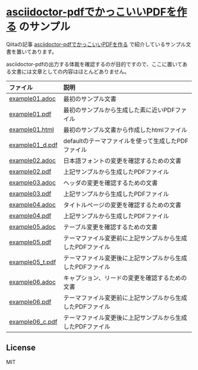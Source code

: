 # [asciidoctor-pdfでかっこいいPDFを作る](https://qiita.com/kuboaki/items/67774c5ebd41467b83e2) のサンプル

Qiitaの記事 [asciidoctor-pdfでかっこいいPDFを作る](https://qiita.com/kuboaki/items/67774c5ebd41467b83e2) で紹介しているサンプル文書を置いてあります。

asciidoctor-pdfの出力する体裁を確認するのが目的ですので、ここに置いてある文書には文章としての内容はほとんどありません。

| ファイル|説明|
|:-----------|:------------| 
| [example01.adoc](example01.adoc) | 最初のサンプル文書 |
| [example01.pdf](example01.pdf) | 最初のサンプルから生成した素に近いPDFファイル |
| [example01.html](example01.html) | 最初のサンプル文書から作成したhtmlファイル |
| [example01_d.pdf](example01_d.pdf) | defaultのテーマファイルを使って生成したPDFファイル |
| [example02.adoc](example02.adoc) | 日本語フォントの変更を確認するための文書 |
| [example02.pdf](example02.pdf) | 上記サンプルから生成したPDFファイル |
| [example03.adoc](example03.adoc) | ヘッダの変更を確認するための文書 |
| [example03.pdf](example03.pdf) | 上記サンプルから生成したPDFファイル |
| [example04.adoc](example04.adoc) | タイトルページの変更を確認するための文書 |
| [example04.pdf](example04.pdf) | 上記サンプルから生成したPDFファイル |
| [example05.adoc](example05.adoc) | テーブル変更を確認するための文書 |
| [example05.pdf](example05.pdf) | テーマファイル変更前に上記サンプルから生成したPDFファイル |
| [example05_t.pdf](example05_t.pdf) | テーマファイル変更後に上記サンプルから生成したPDFファイル |
| [example06.adoc](example06.adoc) | キャプション、リードの変更を確認するための文書 |
| [example06.pdf](example06.pdf) | テーマファイル変更前に上記サンプルから生成したPDFファイル |
| [example06_c.pdf](example06_t.pdf) | テーマファイル変更後に上記サンプルから生成したPDFファイル |

## License
MIT
